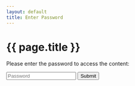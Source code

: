 ```yaml
---
layout: default
title: Enter Password
---
```


<h1>{{ page.title }}</h1>
<p>Please enter the password to access the content:</p>

<!-- Password Input Section -->
<div id="password-section">
  <input type="password" id="password-input" placeholder="Password">
  <button id="submit-password">Submit</button>
  <div class="error-message" id="error-message" style="display:none"></div>
</div>



